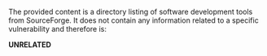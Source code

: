 The provided content is a directory listing of software development tools from SourceForge. It does not contain any information related to a specific vulnerability and therefore is:

**UNRELATED**